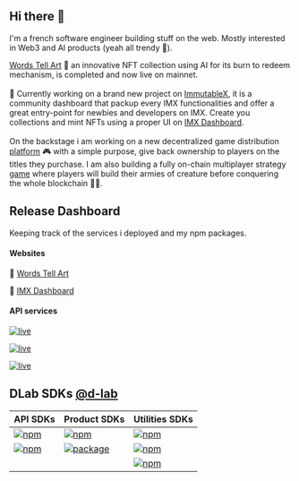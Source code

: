 ## Hi there :wave:

I'm a french software engineer building stuff on the web. Mostly interested in Web3 and AI products (yeah all trendy :see_no_evil:).

[Words Tell Art](https://wordstell.art) 🌠 an innovative NFT collection using AI for its burn to redeem mechanism, is completed and now live on mainnet.
<br/>
<br/>
👋 Currently working on a brand new project on [ImmutableX](https://docs.x.immutable.com/reference/), it is a community dashboard that packup every IMX functionalities and offer a great entry-point for newbies and developers on IMX. Create you collections and mint NFTs using a proper UI on [IMX Dashboard](https://imx.dlab.ovh/).
<br/>
<br/>
On the backstage i am working on a new decentralized game distribution [platform](https://github.com/padium) :video_game: with a simple purpose, give back ownership to players on the titles they purchase.
I am also building a fully on-chain multiplayer strategy [game](https://github.com/Draym/blackhole-evm) where players will build their armies of creature before conquering the whole blockchain :space_invader::collision:.

## Release Dashboard
Keeping track of the services i deployed and my npm packages.

#### Websites
🎨 [Words Tell Art](https://wordstell.art)

🧰 [IMX Dashboard](https://imx.dlab.ovh/)

#### API services

[![live](https://tinyshields.dev/live?label=SSO%20API&url=https://sso.dlab.ovh/api/version&query=version&color=green)](https://sso.dlab.ovh/api)

[![live](https://tinyshields.dev/live?label=NFT%20Metadata%20API&url=https://metadata.dlab.ovh/api/version&query=version&color=green)](https://metadata.dlab.ovh/api)

[![live](https://tinyshields.dev/live?label=Words-Tell-Art%20API&url=https://api.wordstell.art/api/version&query=version&color=green)](https://api.wordstell.art/api)


## DLab SDKs [@d-lab](https://www.npmjs.com/settings/d-lab/packages)

| API SDKs | Product SDKs | Utilities SDKs |
| --- | --- | --- |
| [![npm](https://img.shields.io/npm/v/@d-lab%252Fsso?color=green&label=SSO%20-%20npm&style=flat)](https://www.npmjs.com/package/@d-lab/sso) | [![npm](https://img.shields.io/npm/v/@d-lab%252Fdiscord-puppet?color=green&label=Discord-Puppet%20-%20npm&style=flat)](https://www.npmjs.com/package/@d-lab/discord-puppet) | [![npm](https://img.shields.io/npm/v/@d-lab%252Fapi-kit?color=green&label=API-kit%20-%20npm&style=flat)](https://www.npmjs.com/package/@d-lab/api-kit) |
| [![npm](https://img.shields.io/npm/v/@d-lab%252Fmetadata?color=green&label=NFT-Metadata%20-%20npm&style=flat)](https://www.npmjs.com/package/@d-lab/metadata) | [![package](https://img.shields.io/badge/PDF--Flex%20--%20maven-v1.2.4-green)](https://github.com/Draym/PDF-Flex/packages/890343) | [![npm](https://img.shields.io/npm/v/@d-lab%252Fcommon-kit?color=green&label=Common-kit%20-%20npm&style=flat)](https://www.npmjs.com/package/@d-lab/common-kit) |
|  |  | [![npm](https://img.shields.io/npm/v/@d-lab%252Fnode-rest-cli?color=green&label=Node-Rest-CLI%20-%20npm&style=flat)](https://www.npmjs.com/package/@d-lab/node-rest-cli) |


<!--
**Draym/Draym** is a ✨ _special_ ✨ repository because its `README.md` (this file) appears on your GitHub profile.

Here are some ideas to get you started:

- 🔭 I’m currently working on ...
- 🌱 I’m currently learning ...
- 👯 I’m looking to collaborate on ...
- 🤔 I’m looking for help with ...
- 💬 Ask me about ...
- 📫 How to reach me: ...
- 😄 Pronouns: ...
- ⚡ Fun fact: ...
-->
